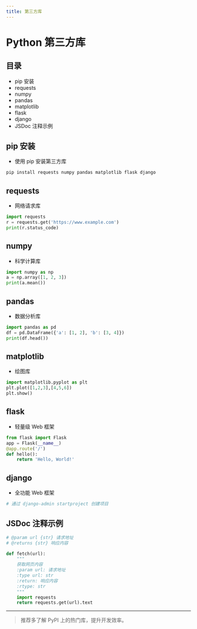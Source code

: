 ```yaml
---
title: 第三方库
---
```


# Python 第三方库

## 目录
- pip 安装
- requests
- numpy
- pandas
- matplotlib
- flask
- django
- JSDoc 注释示例

## pip 安装
- 使用 pip 安装第三方库
```bash
pip install requests numpy pandas matplotlib flask django
```

## requests
- 网络请求库
```python
import requests
r = requests.get('https://www.example.com')
print(r.status_code)
```

## numpy
- 科学计算库
```python
import numpy as np
a = np.array([1, 2, 3])
print(a.mean())
```

## pandas
- 数据分析库
```python
import pandas as pd
df = pd.DataFrame({'a': [1, 2], 'b': [3, 4]})
print(df.head())
```

## matplotlib
- 绘图库
```python
import matplotlib.pyplot as plt
plt.plot([1,2,3],[4,5,6])
plt.show()
```

## flask
- 轻量级 Web 框架
```python
from flask import Flask
app = Flask(__name__)
@app.route('/')
def hello():
    return 'Hello, World!'
```

## django
- 全功能 Web 框架
```python
# 通过 django-admin startproject 创建项目
```

## JSDoc 注释示例
```python
# @param url {str} 请求地址
# @returns {str} 响应内容

def fetch(url):
    """
    获取网页内容
    :param url: 请求地址
    :type url: str
    :return: 响应内容
    :rtype: str
    """
    import requests
    return requests.get(url).text
```

---

> 推荐多了解 PyPI 上的热门库，提升开发效率。 
